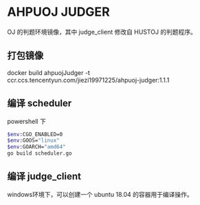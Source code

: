 # AHPUOJ JUDGER

OJ 的判题环境镜像，其中 judge_client 修改自 HUSTOJ 的判题程序。

## 打包镜像

docker build ahpuojJudger -t ccr.ccs.tencentyun.com/jiezi19971225/ahpuoj-judger:1.1.1

## 编译 scheduler

powershell 下

```sh
$env:CGO_ENABLED=0
$env:GOOS="linux"
$env:GOARCH="amd64"
go build scheduler.go
```

## 编译 judge_client

windows环境下，可以创建一个 ubuntu 18.04 的容器用于编译操作。

